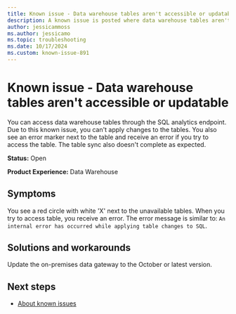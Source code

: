 ```yaml
---
title: Known issue - Data warehouse tables aren't accessible or updatable
description: A known issue is posted where data warehouse tables aren't accessible or updatable.
author: jessicammoss
ms.author: jessicamo
ms.topic: troubleshooting  
ms.date: 10/17/2024
ms.custom: known-issue-891
---
```


# Known issue - Data warehouse tables aren't accessible or updatable

You can access data warehouse tables through the SQL analytics endpoint. Due to this known issue, you can't apply changes to the tables. You also see an error marker next to the table and receive an error if you try to access the table. The table sync also doesn't complete as expected.

**Status:** Open

**Product Experience:** Data Warehouse

## Symptoms

You see a red circle with white 'X' next to the unavailable tables. When you try to access table, you receive an error. The error message is similar to: `An internal error has occurred while applying table changes to SQL`.

## Solutions and workarounds

Update the on-premises data gateway to the October or latest version.

## Next steps

- [About known issues](https://support.fabric.microsoft.com/known-issues)

